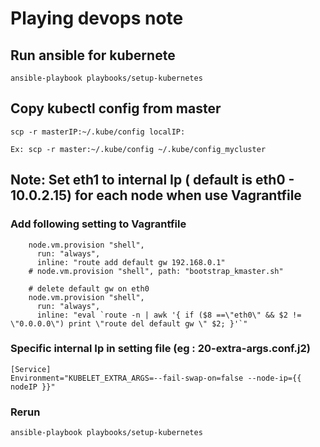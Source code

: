 # Playing devops note

## Run ansible for kubernete

```
ansible-playbook playbooks/setup-kubernetes
```


## Copy kubectl config from master

```
scp -r masterIP:~/.kube/config localIP:

Ex: scp -r master:~/.kube/config ~/.kube/config_mycluster
```


## Note: Set eth1 to internal Ip ( default is eth0 - 10.0.2.15) for each node when use Vagrantfile

### Add following setting to Vagrantfile

```
    node.vm.provision "shell",
      run: "always",
      inline: "route add default gw 192.168.0.1"
    # node.vm.provision "shell", path: "bootstrap_kmaster.sh"

    # delete default gw on eth0
    node.vm.provision "shell",
      run: "always",
      inline: "eval `route -n | awk '{ if ($8 ==\"eth0\" && $2 != \"0.0.0.0\") print \"route del default gw \" $2; }'`"
```

### Specific internal Ip in setting file (eg : 20-extra-args.conf.j2)

```
[Service]
Environment="KUBELET_EXTRA_ARGS=--fail-swap-on=false --node-ip={{ nodeIP }}"
```

### Rerun

```
ansible-playbook playbooks/setup-kubernetes  
```
